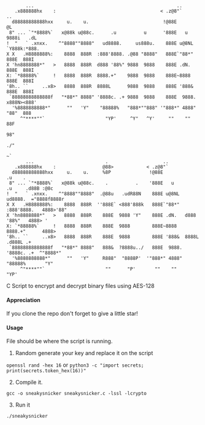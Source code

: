 ```
       ...                                                    ..                        
   .x888888hx    :                                      < .z@8"`        ..              
  d88888888888hxx     u.    u.                           !@88E         @L               
 8" ... `"*8888%`   x@88k u@88c.      .u          u      '888E   u    9888i   .dL       
!  "   ` .xnxx.    ^"8888""8888"   ud8888.     us888u.    888E u@8NL  `Y888k:*888.      
X X   .H8888888%:    8888  888R  :888'8888. .@88 "8888"   888E`"88*"    888E  888I      
X 'hn8888888*"   >   8888  888R  d888 '88%" 9888  9888    888E .dN.     888E  888I      
X: `*88888%`     !   8888  888R  8888.+"    9888  9888    888E~8888     888E  888I      
'8h.. ``     ..x8>   8888  888R  8888L      9888  9888    888E '888&    888E  888I      
 `88888888888888f   "*88*" 8888" '8888c. .+ 9888  9888    888E  9888.  x888N><888'      
  '%8888888888*"      ""   'Y"    "88888%   "888*""888" '"888*" 4888"   "88"  888       
     ^"****""`                      "YP'     ^Y"   ^Y'     ""    ""           88F       
                                                                             98"        
                                                                           ./"          
                                                                          ~`            
       ...                          .                    ..                             
   .x888888hx    :                 @88>            < .z@8"`                             
  d88888888888hxx     u.    u.     %8P              !@88E                      .u    .  
 8" ... `"*8888%`   x@88k u@88c.    .          .    '888E   u         .u     .d88B :@8c 
!  "   ` .xnxx.    ^"8888""8888"  .@88u   .udR88N    888E u@8NL    ud8888.  ="8888f8888r
X X   .H8888888%:    8888  888R  ''888E` <888'888k   888E`"88*"  :888'8888.   4888>'88" 
X 'hn8888888*"   >   8888  888R    888E  9888 'Y"    888E .dN.   d888 '88%"   4888> '   
X: `*88888%`     !   8888  888R    888E  9888        888E~8888   8888.+"      4888>     
'8h.. ``     ..x8>   8888  888R    888E  9888        888E '888&  8888L       .d888L .+  
 `88888888888888f   "*88*" 8888"   888&  ?8888u../   888E  9888. '8888c. .+  ^"8888*"   
  '%8888888888*"      ""   'Y"     R888"  "8888P'  '"888*" 4888"  "88888%       "Y"     
     ^"****""`                      ""      "P'       ""    ""      "YP'
```

C Script to encrypt and decrypt binary files using AES-128

#### Appreciation
If you clone the repo don't forget to give a little star!

#### Usage
File should be where the script is running.

1. Random generate your key and replace it on the script

`openssl rand -hex 16` or `python3 -c "import secrets; print(secrets.token_hex(16))"`

2. Compile it.
   
`gcc -o sneakysnicker sneakysnicker.c -lssl -lcrypto`

3. Run it
   
`./sneakysnicker`
